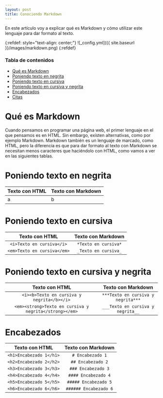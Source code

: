 ```yaml
---
layout: post
title: Conociendo Markdown
---
```


En este artículo voy a explicar qué es Markdown y cómo utilizar este lenguaje para dar formato al texto.

{:refdef: style="text-align: center;"}
![_config.yml]({{ site.baseurl }}/images/markdown.png)
{:refdef}

### Tabla de contenidos
- [Qué es Markdown](#qué-es-markdown)
- [Poniendo texto en negrita](#poniendo-texto-en-negrita)
- [Poniendo texto en cursiva](#poniendo-texto-en-cursiva)
- [Poniendo texto en cursiva y negrita](#poniendo-texto-en-cursiva-y-negrita)
- [Encabezados](#encabezados)
- [Citas](#citas)

# Qué es Markdown
Cuando pensamos en programar una página web, el primer lenguaje en el que pensamos es en HTML. Sin embargo, existen alternativas, como por ejemplo Markdown. Markdown también es un lenguaje de marcado, como HTML, pero la diferencia es que para dar formato al texto con Markdown se necesitan menos caracteres que haciéndolo con HTML, como vamos a ver en las siguientes tablas.

# Poniendo texto en negrita
|Texto con HTML|Texto con Markdown|
|---|---|
|a|b|

# Poniendo texto en cursiva
|Texto con HTML|Texto con Markdown|
|:---:|:---:|
|`<i>Texto en cursiva</i>`|`*Texto en cursiva*`|
|`<em>Texto en cursiva</em>`|`_Texto en cursiva_`|

# Poniendo texto en cursiva y negrita
|Texto con HTML|Texto con Markdown|
|:---:|:---:|
|`<i><b>Texto en cursiva y negrita</b></i>`|`***Texto en cursiva y negrita***`|
|`<em><strong>Texto en cursiva y negrita</strong></em>`|`___Texto en cursiva y negrita__`|

# Encabezados
|Texto con HTML|Texto con Markdown|
|:---:|:---:|
|`<h1>Encabezado 1</h1>`|`# Encabezado 1`|
|`<h2>Encabezado 2</h2>`|`## Encabezado 2`|
|`<h3>Encabezado 3</h3>`|`### Encabezado 3`|
|`<h4>Encabezado 4</h4>`|`#### Encabezado 4`|
|`<h5>Encabezado 5</h5>`|`##### Encabezado 5`|
|`<h6>Encabezado 6</h6>`|`###### Encabezado 6`|
